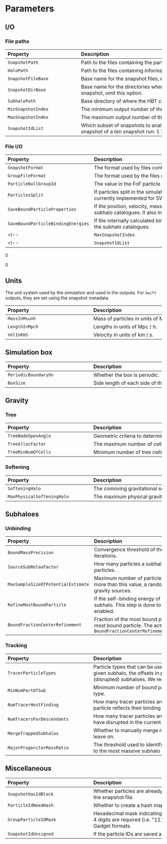# Parameters

## I/O

### File paths

| <div style="width:220px">Property</div> | <div style="width:827px">Description</div>       |
| :-------------------------------------- | :----------------------------------------------- |
| `SnapshotPath`                   | Path to the files containing the particle information.                   |
| `HaloPath`                           | Path to the files containing information used to reconstruct the FoF group membership of particles. |
| `SnapshotFileBase`                           | Base name for the snapshot files, e.g. `<SnapshotFileBase>_<snap_nr>`. |
| `SnapshotDirBase`                           | Base name for the directories where snapshot subfiles are saved, if applicable. If there is only one file per snapshot, omit this option.|
| `SubhaloPath`                           | Base directory of where the HBT catalogues will be saved. |
| `MinSnapshotIndex`                           | The minimum output number of the simulation being analysed. |
| `MaxSnapshotIndex`                           | The maximum output number of the simulation being analysed. |
| `SnapshotIdList`                           | Which subset of snapshots to analyse, if applicable. For example, if we only  want to analyse every second snapshot of a ten snapshot run: 1 3 5 7 9.. |

### File I/O

| <div style="width:260px">Property</div> | <div style="width:787px">Description</div>       |
| :-------------------------------------- | :----------------------------------------------- |
| `SnapshotFormat`                   | The format used by files containing the particle information.                   |
| `GroupFileFormat`                           | The format used by the files containing the FoF memberships of particles. |
| `ParticleNullGroupId`                           |  The value in the FoF particle membership catalogue that corresponds to belonging to no FoF group. |
| `ParticlesSplit`                           | If particles split in the simulation, in which case their splitting history needs to be provided. Only currently implemented for SWIFT hydrodynamical  simulations|
| `SaveBoundParticleProperties`                           | If the position, velocity, mass and type of particles bound to subhaloes should be saved alongside the subhalo catalogues. It also includes thermal energy if thermal unbinding is enabled. |
| `SaveBoundParticleBindingEnergies`                           |  If the internally calculated binding energies of particles bound to subhaloes should be saved alongside the subhalo catalogues. |
<!-- | `MaxSnapshotIndex`                           | The maximum output number of the simulation being analysed. | -->
<!-- | `SnapshotIdList`                           | Which subset of snapshots to analyse, if applicable. For example, if we only  want to analyse every second snapshot of a ten snapshot run: 1 3 5 7 9.. | -->

 0


 0

## Units
 
The unit system used by the simulation and used in the outputs. For `Swift` outputs,
they are set using the snapshot metadata.

| <div style="width:260px">Property</div> | <div style="width:787px">Description</div>       |
| :-------------------------------------- | :----------------------------------------------- |
| `MassInMsunh`                   | Mass of particles in units of Msun / h.                   |
| `LengthInMpch`                           | Lengths in units of Mpc / h. |
| `VelInKmS`                           | Velocity in units of km  / s. |


## Simulation box

| <div style="width:260px">Property</div> | <div style="width:787px">Description</div>       |
| :-------------------------------------- | :----------------------------------------------- |
| `PeriodicBoundaryOn`                   | Whether the box is periodic.                   |
| `BoxSize`                           | Side length of each side of the box. Only cubes are supported. |
<!-- # .
 1

# Side length of each side of the box. Note that only cubes are currently
# supported.
 -1 -->

## Gravity

### Tree

| <div style="width:260px">Property</div> | <div style="width:787px">Description</div>       |
| :-------------------------------------- | :----------------------------------------------- |
| `TreeNodeOpenAngle`                   | Geometric criteria to determine whether a tree node should be opened or can be used as is.                   |
| `TreeAllocFactor`                           | The maximum number of cells used in the gravity tree, relative to the number of particles. |
| `TreeMinNumOfCells`                           | Minimum number of tree cells to use. |


### Softening

| <div style="width:260px">Property</div> | <div style="width:787px">Description</div>       |
| :-------------------------------------- | :----------------------------------------------- |
| `SofteningHalo`                   | The comoving gravitational softening value. Assumed to be the same for all particle types.                   |
| `MaxPhysicalSofteningHalo`                           | The maximum physical gravitational softening value. Assumed to be the same for all particle types. |



<!-- # The comoving softening length of dark matter particles.
 -1

# The maximum physical softening length of dark matter particles.
 -1 -->


<!-- # Geometric criteria to determine whether a tree node should be opened or can be
# used as is.
 0.45

# The maximum number of cells used in the gravity tree, relative to the number
# of particles.
TreeAllocFactor 0.8

# Minimum number of tree cells to use.
 10 -->

## Subhaloes

### Unbinding

| <div style="width:260px">Property</div> | <div style="width:787px">Description</div>       |
| :-------------------------------------- | :----------------------------------------------- |
| `BoundMassPrecision`                   | Convergence threshold of the fractional difference in the number of bound particles between unbinding iterations.                   |
| `SourceSubRelaxFactor`                           | How many particles a subhalo can have associated to its source subhalo, relative to its number of bound particles. |
| `MaxSampleSizeOfPotentialEstimate`                           | Maximum number of particles used to estimate the gravitational potential of particles. If the subhalo has more than this value, a randomly selected `MaxSampleSizeOfPotentialEstimate` particles are used as gravity sources. |
| `RefineMostBoundParticle`                           | If the self-binding energy of the most bound subset of particles should be computed after unbinding the subhalo. This step is done to better identify the most bound particle if potential subsampling was enabled. |
| `BoundFractionCenterRefinement`                           | Fraction of the most bound particles whose self-binding energies are computed to better estimate the most bound particle. The actual value is `max(MaxSampleSizeOfPotentialEstimate, BoundFractionCenterRefinement)` |


<!-- # 
 0.995

# 
 3

# 
 1000

#  Not enabling this
# could make HBT incorrectly identify which particle is the most bound.
 1

# . -->
<!-- BoundFractionCenterRefinement 0.1 -->


### Tracking

| <div style="width:260px">Property</div> | <div style="width:787px">Description</div>       |
| :-------------------------------------- | :----------------------------------------------- |
| `TracerParticleTypes`                   | Particle types that can be used as subhalo tracers. Tracers are used to identify which FoF group hosts a given subhalo, the offsets in phase-space between subhaloes, and the position/velocity of orphan (disrupted) subhaloes. We recommend using time-persistent, collisionless particles (e.g. DM & stars).                   |
| `MinNumPartOfSub`                           | Minimum number of bound particles required for a subhalo to be resolved, regardless of their particle type. |
| `NumTracerHostFinding`                           |  How many tracer particles are used to identify the host FoF group of subhaloes. The weighting of each particle reflects their binding energy ordering in the previous output. |
| `NumTracersForDescendants`                           | How many tracer particles are used to identify which subhalo has accreted the core of subhaloes that have disrupted in the current snapshot. |
| `MergeTrappedSubhalos`                           | Whether to manually merge resolved subhaloes that overlap in phase-space. Recommended to always leave on. |
| `MajorProgenitorMassRatio`                           | The threshold used to identify which subhaloes are central candidates within a FoF. Expressed relative to the most massive subhalo in said host FoF group. |

<!-- # 
 1 4

# 
 20

# 
 10

#
 10

# 
 10

# 
 1

# 
 0.8

# Keeping here as a reference as it is defined, but it is not used internally at
# the moment. It will be good to add as an additional option when computing the
# phase-space distance between overlapping subhaloes. The current behaviour is
# equivalent to SubCoreSizeMin = 10 and SubCoreSizeFactor=0.
# SubCoreSizeMin 20
# SubCoreSizeFactor 0.25 -->

## Miscellaneous

| <div style="width:260px">Property</div> | <div style="width:787px">Description</div>       |
| :-------------------------------------- | :----------------------------------------------- |
| `SnapshotHasIdBlock`                   | Whether particles are already sorted by Particle IDs, and hence no ParticleID dataset is specified within the snapshot file.                  |
| `ParticleIdNeedHash`                           | Whether to create a hash map to retrieve particle properties given an ID type. |
| `GroupParticleIdMask`                           |  Hexadecimal mask indicating which digits of the particle IDs are significant. For example, if only the first 4 digits are required (i.e. "1111" in binary), then this would correspond to "F". Only required for peculiar Gadget formats. |
| `SnapshotIdUnsigned`                           | If the particle IDs are saved as an unsigned integer. |

<!-- 
# 
 1

# 
 1

# 


# 
 -->
